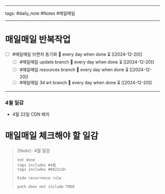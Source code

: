
--------

tags: #daily_note  #Notes #매일매일

---  
# 매일매일 반복작업 
- [ ] #매일매일 브랜치 동기화 🔁 every day when done ⏳ [[2024-12-20]] 
	- [ ] #매일매일 update branch  🔁 every day when done ⏳ [[2024-12-20]]
	- [ ] #매일매일 resources branch  🔁 every day when done ⏳ [[2024-12-20]]
	- [ ] #매일매일 3d art branch  🔁 every day when done ⏳ [[2024-12-20]]

--------

### 4월 일감
 - 4월 22일 CDN 패치



# 매일매일 체크해야 할 일감

> [!todo]-  4월 일감
> ```tasks
> not done
> tags includes #4월 
> tags includes #0422cdn     
>
> hide recurrence rule
> 
> path does not include TODO
> ```





